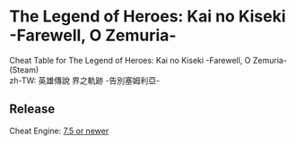 # The Legend of Heroes: Kai no Kiseki -Farewell, O Zemuria- 
Cheat Table for The Legend of Heroes: Kai no Kiseki -Farewell, O Zemuria- (Steam)  
zh-TW: 英雄傳說 界之軌跡 -告別塞姆利亞- 
 
## Release

Cheat Engine: [7.5 or newer](https://github.com/cheat-engine/cheat-engine/releases)  

